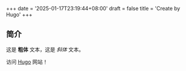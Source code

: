 +++
date = '2025-01-17T23:19:44+08:00'
draft = false
title = 'Create by Hugo'
+++

## 简介

这是 **粗体** 文本，这是 *斜体* 文本。

访问 [Hugo](https://gohugo.io) 网站！